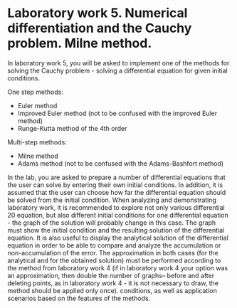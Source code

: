 # Laboratory work 5. Numerical differentiation and the Cauchy problem. Milne method.

In laboratory work 5, you will be asked to implement one of the methods for solving the Cauchy problem - solving a differential 
equation for given initial conditions.

One step methods:
* Euler method
* Improved Euler method (not to be confused with the improved Euler method)
* Runge-Kutta method of the 4th order

Multi-step methods:
* Milne method
* Adams method (not to be confused with the Adams-Bashfort method)

In the lab, you are asked to prepare a number of differential equations that the user can solve by entering their 
own initial conditions. In addition, it is assumed that the user can choose how far the differential equation 
should be solved from the initial condition. When analyzing and demonstrating laboratory work, it is recommended 
to explore not only various differential 20 equation, but also different initial conditions for one differential equation - 
the graph of the solution will probably change in this case. The graph must show the initial condition and the resulting 
solution of the differential equation. It is also useful to display the analytical solution of the differential equation 
in order to be able to compare and analyze the accumulation or non-accumulation of the error. The approximation in both cases 
(for the analytical and for the obtained solution) must be performed according to the method from laboratory work 4 
(if in laboratory work 4 your option was an approximation, then double the number of graphs– before and after deleting points, 
as in laboratory work 4 - it is not necessary to draw, the method should be applied only once). conditions, as well as 
application scenarios based on the features of the methods.
